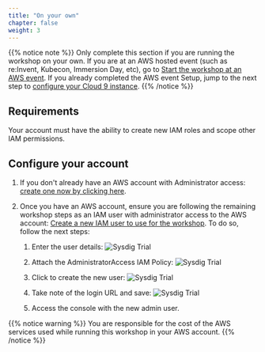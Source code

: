 ```yaml
---
title: "On your own"
chapter: false
weight: 3
---
```


{{% notice note %}}
Only complete this section if you are running the workshop on your own.
If you are at an AWS hosted event (such as re:Invent, Kubecon, Immersion Day, etc),
go to [Start the workshop at an AWS event](/0-prerequisites/1-aws_account/1-aws_event_setup.html).
If you already completed the AWS event Setup, jump to the next step
to [configure your Cloud 9 instance](/0-prerequisites/3-cloud9.html).
{{% /notice %}}


## Requirements

Your account must have the ability to create new IAM roles and scope other IAM permissions.


## Configure your account

1. If you don't already have an AWS account with Administrator access: 
   [create one now by clicking here](https://aws.amazon.com/getting-started/).

2. Once you have an AWS account, ensure you are following the remaining workshop steps
as an IAM user with administrator access to the AWS account:
[Create a new IAM user to use for the workshop](https://us-east-1.console.aws.amazon.com/iam/home?#/users$new). To do so, follow the next steps:

   1. Enter the user details:
        ![Sysdig Trial](/images/10_prerequisites/iam-1-create-user.png)

   2. Attach the AdministratorAccess IAM Policy:
       ![Sysdig Trial](/images/10_prerequisites/iam-2-attach-policy.png)

   3. Click to create the new user:
       ![Sysdig Trial](/images/10_prerequisites/iam-3-create-user.png)

   4. Take note of the login URL and save:
       ![Sysdig Trial](/images/10_prerequisites/iam-4-save-url.png)

   5. Access the console with the new admin user.


{{% notice warning %}}
You are responsible for the cost of the AWS services used while running this workshop in your AWS account.
{{% /notice %}}
